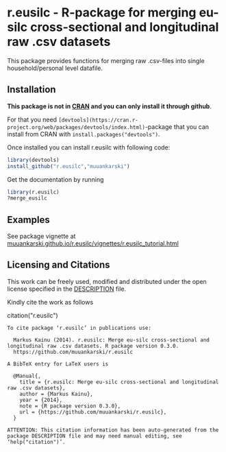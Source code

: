 r.eusilc - R-package for merging eu-silc cross-sectional and longitudinal raw .csv datasets
==================================

This package provides functions for merging raw .csv-files into single household/personal level datafile.


Installation
---------------------------------

**This package is not in [CRAN](https://cran.r-project.org/web/packages/) and you can only install it through github**. 

For that you need `[devtools](https://cran.r-project.org/web/packages/devtools/index.html)`-package that you can install from CRAN with `install.packages("devtools")`.

Once installed you can install r.eusilc with following code:

```r
library(devtools)
install_github("r.eusilc","muuankarski")
```

Get the documentation by running

```r
library(r.eusilc)
?merge_eusilc
```


Examples
---------------------------------

See package vignette at [muuankarski.github.io/r.eusilc/vignettes/r.eusilc_tutorial.html](http://muuankarski.github.io/r.eusilc/vignettes/r.eusilc_tutorial.html)


Licensing and Citations
-----------------------------------------

This work can be freely used, modified and distributed under the open license specified in the [DESCRIPTION](DESCRIPTION) file.

Kindly cite the work as follows

citation("r.eusilc")

    To cite package ‘r.eusilc’ in publications use:

      Markus Kainu (2014). r.eusilc: Merge eu-silc cross-sectional and longitudinal raw .csv datasets. R package version 0.3.0.
      https://github.com/muuankarski/r.eusilc

    A BibTeX entry for LaTeX users is

      @Manual{,
        title = {r.eusilc: Merge eu-silc cross-sectional and longitudinal raw .csv datasets},
        author = {Markus Kainu},
        year = {2014},
        note = {R package version 0.3.0},
        url = {https://github.com/muuankarski/r.eusilc},
      }

    ATTENTION: This citation information has been auto-generated from the package DESCRIPTION file and may need manual editing, see ‘help("citation")’.

